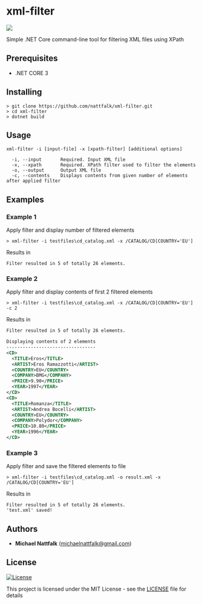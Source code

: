 # xml-filter

![](https://github.com/nattfalk/xml-filter/workflows/.NET%20Core/badge.svg)

Simple .NET Core command-line tool for filtering XML files using XPath

## Prerequisites

- .NET CORE 3

## Installing

```
> git clone https://github.com/nattfalk/xml-filter.git
> cd xml-filter
> dotnet build
```

## Usage

```
xml-filter -i [input-file] -x [xpath-filter] [additional options]

  -i, --input       Required. Input XML file
  -x, --xpath       Required. XPath filter used to filter the elements
  -o, --output      Output XML file
  -c, --contents    Displays contents from given number of elements after applied filter
```

## Examples

### Example 1

Apply filter and display number of filtered elements

```
> xml-filter -i testfiles\cd_catalog.xml -x /CATALOG/CD[COUNTRY='EU']
```

Results in

```
Filter resulted in 5 of totally 26 elements.
```

### Example 2

Apply filter and display contents of first 2 filtered elements

```
> xml-filter -i testfiles\cd_catalog.xml -x /CATALOG/CD[COUNTRY='EU'] -c 2
```

Results in

```xml
Filter resulted in 5 of totally 26 elements.

Displaying contents of 2 elements
---------------------------------
<CD>
  <TITLE>Eros</TITLE>
  <ARTIST>Eros Ramazzotti</ARTIST>
  <COUNTRY>EU</COUNTRY>
  <COMPANY>BMG</COMPANY>
  <PRICE>9.90</PRICE>
  <YEAR>1997</YEAR>
</CD>
<CD>
  <TITLE>Romanza</TITLE>
  <ARTIST>Andrea Bocelli</ARTIST>
  <COUNTRY>EU</COUNTRY>
  <COMPANY>Polydor</COMPANY>
  <PRICE>10.80</PRICE>
  <YEAR>1996</YEAR>
</CD>
```

### Example 3

Apply filter and save the filtered elements to file

```
> xml-filter -i testfiles\cd_catalog.xml -o result.xml -x /CATALOG/CD[COUNTRY='EU']
```

Results in

```
Filter resulted in 5 of totally 26 elements.
'test.xml' saved!
```

## Authors

- **Michael Nattfalk** (michaelnattfalk@gmail.com)

## License

[![License](http://img.shields.io/:license-mit-blue.svg?style=flat-square)](http://badges.mit-license.org)

This project is licensed under the MIT License - see the [LICENSE](LICENSE) file for details
